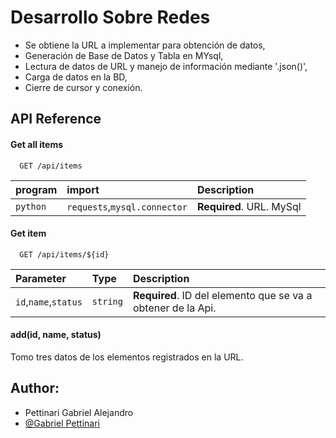 # Desarrollo Sobre Redes        

- Se obtiene la URL a implementar para obtención de datos,
- Generación de Base de Datos y Tabla en MYsql,
- Lectura de datos de URL y manejo de información mediante '.json()',
- Carga de datos en la BD,
- Cierre de cursor y conexión. 


## API Reference

#### Get all items

```http
  GET /api/items
```

| program   | import   | Description                |
| :-------- | :------- | :------------------------- |
| `python`  | `requests`,`mysql.connector` | **Required**. URL. MySql|

#### Get item

```http
  GET /api/items/${id}
```

| Parameter | Type     | Description                       |
| :-------- | :------- | :-------------------------------- |
| `id`,`name`,`status`      | `string` | **Required**. ID del elemento que se va a obtener de la Api. |

#### add(id, name, status)

Tomo tres datos de los elementos registrados en la URL.


                        
## Author:

- Pettinari Gabriel Alejandro
- [@Gabriel Pettinari](https://github.com/GabrielPetty)


